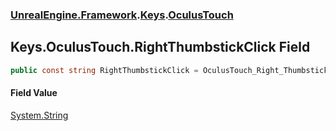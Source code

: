 ### [UnrealEngine.Framework](UnrealEngine_Framework.md 'UnrealEngine.Framework').[Keys](Keys.md 'UnrealEngine.Framework.Keys').[OculusTouch](Keys_OculusTouch.md 'UnrealEngine.Framework.Keys.OculusTouch')
## Keys.OculusTouch.RightThumbstickClick Field
```csharp
public const string RightThumbstickClick = OculusTouch_Right_Thumbstick_Click;
```
#### Field Value
[System.String](https://docs.microsoft.com/en-us/dotnet/api/System.String 'System.String')
